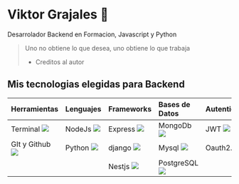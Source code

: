 # Viktor Grajales 💚
Desarrolador Backend en Formacion, Javascript y Python
> Uno no obtiene lo que desea, uno obtiene lo que trabaja
> - Creditos al autor

## Mis tecnologias elegidas para Backend
|Herramientas  | Lenguajes  | Frameworks | Bases de Datos | Autenticacion|
| :------------|:---------------| :--------------| :---------------|:---------------|
| Terminal ![](https://raw.githubusercontent.com/farkot09/BootcampMiduDev/9649527228f54ff28bdb7fabe8501c936a13196f/part1/src/terminal-window-svgrepo-com.svg)     | NodeJs ![](https://www.svgrepo.com/show/373929/node.svg) | Express ![](https://raw.githubusercontent.com/farkot09/BootcampMiduDev/d1d86d6e1a5abc542c0c3a246ca8c41347660752/part1/src/expressjs-icon.svg) | MongoDb![](https://www.svgrepo.com/show/373845/mongo.svg) | JWT ![](https://www.svgrepo.com/show/306280/jsonwebtokens.svg) | 
| GIt y Github ![](https://www.svgrepo.com/show/341847/github.svg)     |Python  ![](https://www.svgrepo.com/show/374016/python.svg)      |   django ![](https://www.svgrepo.com/show/373554/django.svg) | Mysql ![](https://www.svgrepo.com/show/373848/mysql.svg) | Oauth2.0 ![](https://raw.githubusercontent.com/farkot09/BootcampMiduDev/9649527228f54ff28bdb7fabe8501c936a13196f/part1/src/oauth-svgrepo-com.svg) |
|                     |                        |    Nestjs ![](https://www.svgrepo.com/show/373872/nestjs.svg) | PostgreSQL ![](https://www.svgrepo.com/show/373965/pgsql.svg)|  |